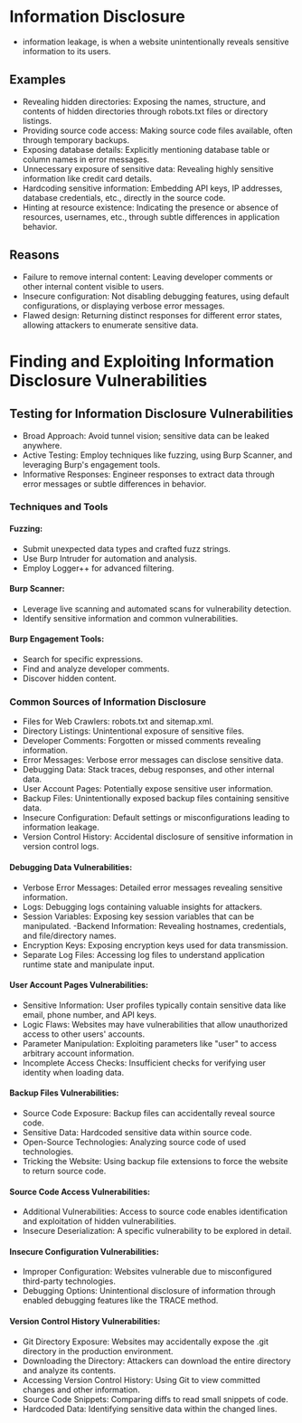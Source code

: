 # Information Disclosure
- information leakage, is when a website unintentionally reveals sensitive information to its users.
## Examples
- Revealing hidden directories: Exposing the names, structure, and contents of hidden directories through robots.txt files or directory listings.
- Providing source code access: Making source code files available, often through temporary backups.
- Exposing database details: Explicitly mentioning database table or column names in error messages.
- Unnecessary exposure of sensitive data: Revealing highly sensitive information like credit card details.
- Hardcoding sensitive information: Embedding API keys, IP addresses, database credentials, etc., directly in the source code.
- Hinting at resource existence: Indicating the presence or absence of resources, usernames, etc., through subtle differences in application behavior.

## Reasons 
- Failure to remove internal content: Leaving developer comments or other internal content visible to users.
- Insecure configuration: Not disabling debugging features, using default configurations, or displaying verbose error messages.
- Flawed design: Returning distinct responses for different error states, allowing attackers to enumerate sensitive data.

# Finding and Exploiting Information Disclosure Vulnerabilities
## Testing for Information Disclosure Vulnerabilities
- Broad Approach: Avoid tunnel vision; sensitive data can be leaked anywhere.
- Active Testing: Employ techniques like fuzzing, using Burp Scanner, and leveraging Burp's engagement tools.
- Informative Responses: Engineer responses to extract data through error messages or subtle differences in behavior.
### Techniques and Tools
#### Fuzzing:
- Submit unexpected data types and crafted fuzz strings.
- Use Burp Intruder for automation and analysis.
- Employ Logger++ for advanced filtering.
#### Burp Scanner:
- Leverage live scanning and automated scans for vulnerability detection.
- Identify sensitive information and common vulnerabilities.
#### Burp Engagement Tools:
- Search for specific expressions.
- Find and analyze developer comments.
- Discover hidden content.
### Common Sources of Information Disclosure
- Files for Web Crawlers: robots.txt and sitemap.xml.
- Directory Listings: Unintentional exposure of sensitive files.
- Developer Comments: Forgotten or missed comments revealing information.
- Error Messages: Verbose error messages can disclose sensitive data.
- Debugging Data: Stack traces, debug responses, and other internal data.
- User Account Pages: Potentially expose sensitive user information.
- Backup Files: Unintentionally exposed backup files containing sensitive data.
- Insecure Configuration: Default settings or misconfigurations leading to information leakage.
- Version Control History: Accidental disclosure of sensitive information in version control logs.

#### Debugging Data Vulnerabilities:

- Verbose Error Messages: Detailed error messages revealing sensitive information.
- Logs: Debugging logs containing valuable insights for attackers.
- Session Variables: Exposing key session variables that can be manipulated.
-Backend Information: Revealing hostnames, credentials, and file/directory names.
- Encryption Keys: Exposing encryption keys used for data transmission.
- Separate Log Files: Accessing log files to understand application runtime state and manipulate input.


#### User Account Pages Vulnerabilities:

- Sensitive Information: User profiles typically contain sensitive data like email, phone number, and API keys.
- Logic Flaws: Websites may have vulnerabilities that allow unauthorized access to other users' accounts.
- Parameter Manipulation: Exploiting parameters like "user" to access arbitrary account information.
- Incomplete Access Checks: Insufficient checks for verifying user identity when loading data.

#### Backup Files Vulnerabilities:

- Source Code Exposure: Backup files can accidentally reveal source code.
- Sensitive Data: Hardcoded sensitive data within source code.
- Open-Source Technologies: Analyzing source code of used technologies.
- Tricking the Website: Using backup file extensions to force the website to return source code.


#### Source Code Access Vulnerabilities:

- Additional Vulnerabilities: Access to source code enables identification and exploitation of hidden vulnerabilities.
- Insecure Deserialization: A specific vulnerability to be explored in detail.

#### Insecure Configuration Vulnerabilities:

- Improper Configuration: Websites vulnerable due to misconfigured third-party technologies.
- Debugging Options: Unintentional disclosure of information through enabled debugging features like the TRACE method.

#### Version Control History Vulnerabilities:

- Git Directory Exposure: Websites may accidentally expose the .git directory in the production environment.
- Downloading the Directory: Attackers can download the entire directory and analyze its contents.
- Accessing Version Control History: Using Git to view committed changes and other information.
- Source Code Snippets: Comparing diffs to read small snippets of code.
- Hardcoded Data: Identifying sensitive data within the changed lines.